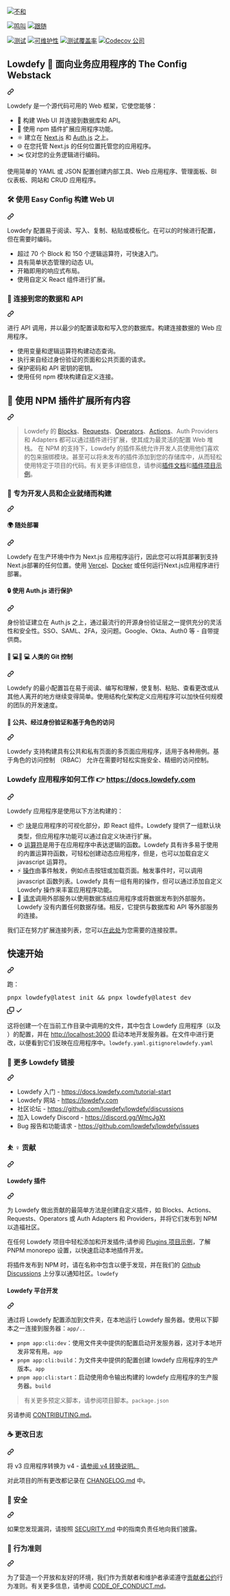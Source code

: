 <div class="Box-sc-g0xbh4-0 QkQOb js-snippet-clipboard-copy-unpositioned" data-hpc="true"><article class="markdown-body entry-content container-lg" itemprop="text"><p align="center" dir="auto">
 
</p>
<p dir="auto"><a href="https://discord.gg/WmcJgXt" rel="nofollow"><img src="https://camo.githubusercontent.com/65840bc5f8d7f5b6ed2d20b33eabdfae1cd0ec0bb48e74ac5e31bf8cc2c08f62/68747470733a2f2f696d672e736869656c64732e696f2f646973636f72642f3732393639363734373236313236333936323f6c6162656c3d4a6f696e2532306f7572253230446973636f7264266c6f676f3d646973636f7264266c6f676f436f6c6f723d7768697465" alt="不和" data-canonical-src="https://img.shields.io/discord/729696747261263962?label=Join%20our%20Discord&amp;logo=discord&amp;logoColor=white" style="max-width: 100%;" _mstalt="93990" _msthash="310"></a></p>
<p dir="auto"><a href="https://twitter.com/intent/tweet?text=Build%20web%20apps%2C%20admin%20panels%2C%20BI%20dashboards%2C%20and%20CRUD%20apps%20with%20ease%21%20Try%20&amp;url=https://lowdefy.com&amp;via=lowdefy&amp;hashtags=lowcode,lowdefy,internaltools,developers,opensource" rel="nofollow"><img src="https://camo.githubusercontent.com/915cc7497c1ab8af89fe08189a66173a688f43b0fea0465a309e5a8fdd428201/68747470733a2f2f696d672e736869656c64732e696f2f747769747465722f75726c3f6c6f676f3d74776974746572267374796c653d666c61742d7371756172652675726c3d68747470732533412532462532466c6f77646566792e636f6d" alt="鸣叫" data-canonical-src="https://img.shields.io/twitter/url?logo=twitter&amp;style=flat-square&amp;url=https%3A%2F%2Flowdefy.com" style="max-width: 100%;" _mstalt="61555" _msthash="311"></a>
<a href="https://twitter.com/intent/follow?screen_name=lowdefy" rel="nofollow"><img src="https://camo.githubusercontent.com/19bc4b851e5efd38006056546c6f47f0dbaff6eb2ad65c869c72e886cb208a98/68747470733a2f2f696d672e736869656c64732e696f2f747769747465722f666f6c6c6f772f6c6f77646566793f6c6f676f3d74776974746572267374796c653d666c61742d737175617265" alt="跟随" data-canonical-src="https://img.shields.io/twitter/follow/lowdefy?logo=twitter&amp;style=flat-square" style="max-width: 100%;" _mstalt="79027" _msthash="312"></a></p>
<p dir="auto"><a target="_blank" rel="noopener noreferrer" href="https://github.com/lowdefy/lowdefy/workflows/Tests/badge.svg?branch=main"><img src="https://github.com/lowdefy/lowdefy/workflows/Tests/badge.svg?branch=main" alt="测试" style="max-width: 100%;" _mstalt="63128" _msthash="313"></a>
<a href="https://codeclimate.com/github/lowdefy/lowdefy/maintainability" rel="nofollow"><img src="https://camo.githubusercontent.com/fc50bdab4d0fdf39497f774cc2957c375767f9b3b6dc13b3696c9e5d1b1c7029/68747470733a2f2f6170692e636f6465636c696d6174652e636f6d2f76312f6261646765732f36656665396266613036343837373263616530302f6d61696e7461696e6162696c697479" alt="可维护性" data-canonical-src="https://api.codeclimate.com/v1/badges/6efe9bfa0648772cae00/maintainability" style="max-width: 100%;" _mstalt="290069" _msthash="314"></a>
<a href="https://codeclimate.com/github/lowdefy/lowdefy/test_coverage" rel="nofollow"><img src="https://camo.githubusercontent.com/33aaf09d1e1fe6cdc56c9f46a78ec9ed3f41cd7e8502517f2270eb601b693edd/68747470733a2f2f6170692e636f6465636c696d6174652e636f6d2f76312f6261646765732f36656665396266613036343837373263616530302f746573745f636f766572616765" alt="测试覆盖率" data-canonical-src="https://api.codeclimate.com/v1/badges/6efe9bfa0648772cae00/test_coverage" style="max-width: 100%;" _mstalt="200707" _msthash="315"></a>
<a href="https://codecov.io/gh/lowdefy/lowdefy" rel="nofollow"><img src="https://camo.githubusercontent.com/9a2c7748f8a8d325c1f9dfc1ff4063421fdd8144669334cb5b3b7e12a5675c5c/68747470733a2f2f636f6465636f762e696f2f67682f6c6f77646566792f6c6f77646566792f6272616e63682f6d61696e2f67726170682f62616467652e7376673f746f6b656e3d553241454548394b3157" alt="Codecov 公司" data-canonical-src="https://codecov.io/gh/lowdefy/lowdefy/branch/main/graph/badge.svg?token=U2AEEH9K1W" style="max-width: 100%;" _mstalt="93886" _msthash="316"></a></p>
<div class="markdown-heading" dir="auto"><h1 tabindex="-1" class="heading-element" dir="auto" _msttexthash="84880913" _msthash="317">Lowdefy 🫶 面向业务应用程序的 The Config Webstack</h1><a id="user-content-lowdefy--the-config-webstack-for-business-apps" class="anchor" aria-label="永久链接：Lowdefy 🫶 The Config Webstack for Business Apps" href="#lowdefy--the-config-webstack-for-business-apps" _mstaria-label="37943321" _msthash="318"><svg class="octicon octicon-link" viewBox="0 0 16 16" version="1.1" width="16" height="16" aria-hidden="true"><path d="m7.775 3.275 1.25-1.25a3.5 3.5 0 1 1 4.95 4.95l-2.5 2.5a3.5 3.5 0 0 1-4.95 0 .751.751 0 0 1 .018-1.042.751.751 0 0 1 1.042-.018 1.998 1.998 0 0 0 2.83 0l2.5-2.5a2.002 2.002 0 0 0-2.83-2.83l-1.25 1.25a.751.751 0 0 1-1.042-.018.751.751 0 0 1-.018-1.042Zm-4.69 9.64a1.998 1.998 0 0 0 2.83 0l1.25-1.25a.751.751 0 0 1 1.042.018.751.751 0 0 1 .018 1.042l-1.25 1.25a3.5 3.5 0 1 1-4.95-4.95l2.5-2.5a3.5 3.5 0 0 1 4.95 0 .751.751 0 0 1-.018 1.042.751.751 0 0 1-1.042.018 1.998 1.998 0 0 0-2.83 0l-2.5 2.5a1.998 1.998 0 0 0 0 2.83Z"></path></svg></a></div>
<p dir="auto" _msttexthash="175261151" _msthash="319">Lowdefy 是一个源代码可用的 Web 框架，它使您能够：</p>
<ul dir="auto">
<li _msttexthash="73144344" _msthash="320">🎨 构建 Web UI 并连接到数据库和 API。</li>
<li _msttexthash="83873036" _msthash="321">🔌 使用 npm 插件扩展应用程序功能。</li>
<li _msttexthash="42406182" _msthash="322">⚛️ 建立在 <a href="https://nextjs.org/" rel="nofollow" _istranslated="1">Next.js</a> 和 <a href="https://authjs.dev/" rel="nofollow" _istranslated="1">Auth.js</a> 之上。</li>
<li _msttexthash="148314660" _msthash="323">🌐 在您托管 Next.js 的任何位置托管您的应用程序。</li>
<li _msttexthash="79119833" _msthash="324">✂️ 仅对您的业务逻辑进行编码。</li>
</ul>
<p dir="auto" _msttexthash="425323093" _msthash="325">使用简单的 YAML 或 JSON 配置创建内部工具、Web 应用程序、管理面板、BI 仪表板、网站和 CRUD 应用程序。</p>
<div class="markdown-heading" dir="auto"><h3 tabindex="-1" class="heading-element" dir="auto" _msttexthash="31786872" _msthash="326">🛠 使用 Easy Config 构建 Web UI</h3><a id="user-content--build-web-uis-with-easy-config" class="anchor" aria-label="永久链接：🛠使用 Easy Config 构建 Web UI" href="#-build-web-uis-with-easy-config" _mstaria-label="26744835" _msthash="327"><svg class="octicon octicon-link" viewBox="0 0 16 16" version="1.1" width="16" height="16" aria-hidden="true"><path d="m7.775 3.275 1.25-1.25a3.5 3.5 0 1 1 4.95 4.95l-2.5 2.5a3.5 3.5 0 0 1-4.95 0 .751.751 0 0 1 .018-1.042.751.751 0 0 1 1.042-.018 1.998 1.998 0 0 0 2.83 0l2.5-2.5a2.002 2.002 0 0 0-2.83-2.83l-1.25 1.25a.751.751 0 0 1-1.042-.018.751.751 0 0 1-.018-1.042Zm-4.69 9.64a1.998 1.998 0 0 0 2.83 0l1.25-1.25a.751.751 0 0 1 1.042.018.751.751 0 0 1 .018 1.042l-1.25 1.25a3.5 3.5 0 1 1-4.95-4.95l2.5-2.5a3.5 3.5 0 0 1 4.95 0 .751.751 0 0 1-.018 1.042.751.751 0 0 1-1.042.018 1.998 1.998 0 0 0-2.83 0l-2.5 2.5a1.998 1.998 0 0 0 0 2.83Z"></path></svg></a></div>
<p dir="auto" _msttexthash="464660144" _msthash="328">Lowdefy 配置易于阅读、写入、复制、粘贴或模板化。在可以的时候进行配置，但在需要时编码。</p>
<ul dir="auto">
<li _msttexthash="158365636" _msthash="329">超过 70 个 Block 和 150 个逻辑运算符，可快速入门。</li>
<li _msttexthash="48883588" _msthash="330">具有简单状态管理的动态 UI。</li>
<li _msttexthash="40472016" _msthash="331">开箱即用的响应式布局。</li>
<li _msttexthash="62250344" _msthash="332">使用自定义 React 组件进行扩展。</li>
</ul>
<div class="markdown-heading" dir="auto"><h3 tabindex="-1" class="heading-element" dir="auto" _msttexthash="44782465" _msthash="333">📡 连接到您的数据和 API</h3><a id="user-content--connect-to-your-data-and-apis" class="anchor" aria-label="固定链接：📡连接到您的数据和 API" href="#-connect-to-your-data-and-apis" _mstaria-label="26551070" _msthash="334"><svg class="octicon octicon-link" viewBox="0 0 16 16" version="1.1" width="16" height="16" aria-hidden="true"><path d="m7.775 3.275 1.25-1.25a3.5 3.5 0 1 1 4.95 4.95l-2.5 2.5a3.5 3.5 0 0 1-4.95 0 .751.751 0 0 1 .018-1.042.751.751 0 0 1 1.042-.018 1.998 1.998 0 0 0 2.83 0l2.5-2.5a2.002 2.002 0 0 0-2.83-2.83l-1.25 1.25a.751.751 0 0 1-1.042-.018.751.751 0 0 1-.018-1.042Zm-4.69 9.64a1.998 1.998 0 0 0 2.83 0l1.25-1.25a.751.751 0 0 1 1.042.018.751.751 0 0 1 .018 1.042l-1.25 1.25a3.5 3.5 0 1 1-4.95-4.95l2.5-2.5a3.5 3.5 0 0 1 4.95 0 .751.751 0 0 1-.018 1.042.751.751 0 0 1-1.042.018 1.998 1.998 0 0 0-2.83 0l-2.5 2.5a1.998 1.998 0 0 0 0 2.83Z"></path></svg></a></div>
<p dir="auto" _msttexthash="329811053" _msthash="335">进行 API 调用，并以最少的配置读取和写入您的数据库。构建连接数据的 Web 应用程序。</p>
<ul dir="auto">
<li _msttexthash="91168636" _msthash="336">使用变量和逻辑运算符构建动态查询。</li>
<li _msttexthash="151359169" _msthash="337">执行来自经过身份验证的页面和公共页面的请求。</li>
<li _msttexthash="51654850" _msthash="338">保护密码和 API 密钥的密钥。</li>
<li _msttexthash="70028738" _msthash="339">使用任何 npm 模块构建自定义连接。</li>
</ul>
<div class="markdown-heading" dir="auto"><h2 tabindex="-1" class="heading-element" dir="auto" _msttexthash="60535540" _msthash="340">🔧 使用 NPM 插件扩展所有内容</h2><a id="user-content--extend-everything-with-npm-plugins" class="anchor" aria-label="永久链接： 🔧 使用 NPM 插件扩展所有内容" href="#-extend-everything-with-npm-plugins" _mstaria-label="26975455" _msthash="341"><svg class="octicon octicon-link" viewBox="0 0 16 16" version="1.1" width="16" height="16" aria-hidden="true"><path d="m7.775 3.275 1.25-1.25a3.5 3.5 0 1 1 4.95 4.95l-2.5 2.5a3.5 3.5 0 0 1-4.95 0 .751.751 0 0 1 .018-1.042.751.751 0 0 1 1.042-.018 1.998 1.998 0 0 0 2.83 0l2.5-2.5a2.002 2.002 0 0 0-2.83-2.83l-1.25 1.25a.751.751 0 0 1-1.042-.018.751.751 0 0 1-.018-1.042Zm-4.69 9.64a1.998 1.998 0 0 0 2.83 0l1.25-1.25a.751.751 0 0 1 1.042.018.751.751 0 0 1 .018 1.042l-1.25 1.25a3.5 3.5 0 1 1-4.95-4.95l2.5-2.5a3.5 3.5 0 0 1 4.95 0 .751.751 0 0 1-.018 1.042.751.751 0 0 1-1.042.018 1.998 1.998 0 0 0-2.83 0l-2.5 2.5a1.998 1.998 0 0 0 0 2.83Z"></path></svg></a></div>
<blockquote>
<p dir="auto" _msttexthash="5695752270" _msthash="342">Lowdefy 的 <a href="https://docs.lowdefy.com/blocks" rel="nofollow" _istranslated="1">Blocks</a>、<a href="https://docs.lowdefy.com/connections-and-requests" rel="nofollow" _istranslated="1">Requests</a>、<a href="https://docs.lowdefy.com/operators" rel="nofollow" _istranslated="1">Operators</a>、<a href="https://docs.lowdefy.com/events-and-actions" rel="nofollow" _istranslated="1">Actions</a>、Auth Providers 和 Adapters 都可以通过插件进行扩展，使其成为最灵活的配置 Web 堆栈。
在 NPM 的支持下，Lowdefy 的插件系统允许开发人员使用他们喜欢的包来捆绑模块。甚至可以将未发布的插件添加到您的存储库中，从而轻松使用特定于项目的代码。有关更多详细信息，请参阅<a href="https://docs.lowdefy.com/plugins" rel="nofollow" _istranslated="1">插件文档</a>和<a href="https://github.com/lowdefy/lowdefy-example-plugins" _istranslated="1">插件项目示例</a>。</p>
</blockquote>
<div class="markdown-heading" dir="auto"><h3 tabindex="-1" class="heading-element" dir="auto" _msttexthash="79121822" _msthash="343">💼 专为开发人员和企业就绪而构建</h3><a id="user-content--built-for-developers-and-enterprise-ready" class="anchor" aria-label="永久链接：💼专为开发人员和企业就绪而构建" href="#-built-for-developers-and-enterprise-ready" _mstaria-label="27424046" _msthash="344"><svg class="octicon octicon-link" viewBox="0 0 16 16" version="1.1" width="16" height="16" aria-hidden="true"><path d="m7.775 3.275 1.25-1.25a3.5 3.5 0 1 1 4.95 4.95l-2.5 2.5a3.5 3.5 0 0 1-4.95 0 .751.751 0 0 1 .018-1.042.751.751 0 0 1 1.042-.018 1.998 1.998 0 0 0 2.83 0l2.5-2.5a2.002 2.002 0 0 0-2.83-2.83l-1.25 1.25a.751.751 0 0 1-1.042-.018.751.751 0 0 1-.018-1.042Zm-4.69 9.64a1.998 1.998 0 0 0 2.83 0l1.25-1.25a.751.751 0 0 1 1.042.018.751.751 0 0 1 .018 1.042l-1.25 1.25a3.5 3.5 0 1 1-4.95-4.95l2.5-2.5a3.5 3.5 0 0 1 4.95 0 .751.751 0 0 1-.018 1.042.751.751 0 0 1-1.042.018 1.998 1.998 0 0 0-2.83 0l-2.5 2.5a1.998 1.998 0 0 0 0 2.83Z"></path></svg></a></div>
<div class="markdown-heading" dir="auto"><h4 tabindex="-1" class="heading-element" dir="auto" _msttexthash="28842255" _msthash="345">🌍 随处部署</h4><a id="user-content--deploy-anywhere" class="anchor" aria-label="永久链接：🌍随处部署" href="#-deploy-anywhere" _mstaria-label="26228124" _msthash="346"><svg class="octicon octicon-link" viewBox="0 0 16 16" version="1.1" width="16" height="16" aria-hidden="true"><path d="m7.775 3.275 1.25-1.25a3.5 3.5 0 1 1 4.95 4.95l-2.5 2.5a3.5 3.5 0 0 1-4.95 0 .751.751 0 0 1 .018-1.042.751.751 0 0 1 1.042-.018 1.998 1.998 0 0 0 2.83 0l2.5-2.5a2.002 2.002 0 0 0-2.83-2.83l-1.25 1.25a.751.751 0 0 1-1.042-.018.751.751 0 0 1-.018-1.042Zm-4.69 9.64a1.998 1.998 0 0 0 2.83 0l1.25-1.25a.751.751 0 0 1 1.042.018.751.751 0 0 1 .018 1.042l-1.25 1.25a3.5 3.5 0 1 1-4.95-4.95l2.5-2.5a3.5 3.5 0 0 1 4.95 0 .751.751 0 0 1-.018 1.042.751.751 0 0 1-1.042.018 1.998 1.998 0 0 0-2.83 0l-2.5 2.5a1.998 1.998 0 0 0 0 2.83Z"></path></svg></a></div>
<p dir="auto" _msttexthash="985667462" _msthash="347">Lowdefy 在生产环境中作为 Next.js 应用程序运行，因此您可以将其部署到支持Next.js部署的任何位置。使用 <a href="https://vercel.com" rel="nofollow" _istranslated="1">Vercel</a>、<a href="https://docs.lowdefy.com/docker" rel="nofollow" _istranslated="1">Docker</a> 或任何运行Next.js应用程序进行部署。</p>
<div class="markdown-heading" dir="auto"><h4 tabindex="-1" class="heading-element" dir="auto" _msttexthash="46771140" _msthash="348">🔒 使用 Auth.js 进行保护</h4><a id="user-content--secured-with-authjs" class="anchor" aria-label="永久链接：🔒使用 Auth.js 保护" href="#-secured-with-authjs" _mstaria-label="26275210" _msthash="349"><svg class="octicon octicon-link" viewBox="0 0 16 16" version="1.1" width="16" height="16" aria-hidden="true"><path d="m7.775 3.275 1.25-1.25a3.5 3.5 0 1 1 4.95 4.95l-2.5 2.5a3.5 3.5 0 0 1-4.95 0 .751.751 0 0 1 .018-1.042.751.751 0 0 1 1.042-.018 1.998 1.998 0 0 0 2.83 0l2.5-2.5a2.002 2.002 0 0 0-2.83-2.83l-1.25 1.25a.751.751 0 0 1-1.042-.018.751.751 0 0 1-.018-1.042Zm-4.69 9.64a1.998 1.998 0 0 0 2.83 0l1.25-1.25a.751.751 0 0 1 1.042.018.751.751 0 0 1 .018 1.042l-1.25 1.25a3.5 3.5 0 1 1-4.95-4.95l2.5-2.5a3.5 3.5 0 0 1 4.95 0 .751.751 0 0 1-.018 1.042.751.751 0 0 1-1.042.018 1.998 1.998 0 0 0-2.83 0l-2.5 2.5a1.998 1.998 0 0 0 0 2.83Z"></path></svg></a></div>
<p dir="auto" _msttexthash="806030641" _msthash="350">身份验证建立在 Auth.js 之上，通过最流行的开源身份验证层之一提供充分的灵活性和安全性。SSO、SAML、2FA，没问题。Google、Okta、Auth0 等 - 自带提供商。</p>
<div class="markdown-heading" dir="auto"><h4 tabindex="-1" class="heading-element" dir="auto" _msttexthash="91406042" _msthash="351">👩 💻👨 💻 人类的 Git 控制</h4><a id="user-content--git-control-for-humans" class="anchor" aria-label="永久链接：👩 💻👨 💻人类的 Git 控制" href="#-git-control-for-humans" _mstaria-label="130713271" _msthash="352"><svg class="octicon octicon-link" viewBox="0 0 16 16" version="1.1" width="16" height="16" aria-hidden="true"><path d="m7.775 3.275 1.25-1.25a3.5 3.5 0 1 1 4.95 4.95l-2.5 2.5a3.5 3.5 0 0 1-4.95 0 .751.751 0 0 1 .018-1.042.751.751 0 0 1 1.042-.018 1.998 1.998 0 0 0 2.83 0l2.5-2.5a2.002 2.002 0 0 0-2.83-2.83l-1.25 1.25a.751.751 0 0 1-1.042-.018.751.751 0 0 1-.018-1.042Zm-4.69 9.64a1.998 1.998 0 0 0 2.83 0l1.25-1.25a.751.751 0 0 1 1.042.018.751.751 0 0 1 .018 1.042l-1.25 1.25a3.5 3.5 0 1 1-4.95-4.95l2.5-2.5a3.5 3.5 0 0 1 4.95 0 .751.751 0 0 1-.018 1.042.751.751 0 0 1-1.042.018 1.998 1.998 0 0 0-2.83 0l-2.5 2.5a1.998 1.998 0 0 0 0 2.83Z"></path></svg></a></div>
<p dir="auto" _msttexthash="1310196875" _msthash="353">Lowdefy 的最小配置旨在易于阅读、编写和理解，使复制、粘贴、查看更改或从其他人离开的地方继续变得简单。使用结构化架构定义应用程序可以加快任何规模的团队的开发速度。</p>
<div class="markdown-heading" dir="auto"><h4 tabindex="-1" class="heading-element" dir="auto" _msttexthash="123587035" _msthash="354">🔑 公共、经过身份验证和基于角色的访问</h4><a id="user-content--public-authenticated-and-role-based-access" class="anchor" aria-label="永久链接：🔑公共、经过身份验证和基于角色的访问" href="#-public-authenticated-and-role-based-access" _mstaria-label="27558609" _msthash="355"><svg class="octicon octicon-link" viewBox="0 0 16 16" version="1.1" width="16" height="16" aria-hidden="true"><path d="m7.775 3.275 1.25-1.25a3.5 3.5 0 1 1 4.95 4.95l-2.5 2.5a3.5 3.5 0 0 1-4.95 0 .751.751 0 0 1 .018-1.042.751.751 0 0 1 1.042-.018 1.998 1.998 0 0 0 2.83 0l2.5-2.5a2.002 2.002 0 0 0-2.83-2.83l-1.25 1.25a.751.751 0 0 1-1.042-.018.751.751 0 0 1-.018-1.042Zm-4.69 9.64a1.998 1.998 0 0 0 2.83 0l1.25-1.25a.751.751 0 0 1 1.042.018.751.751 0 0 1 .018 1.042l-1.25 1.25a3.5 3.5 0 1 1-4.95-4.95l2.5-2.5a3.5 3.5 0 0 1 4.95 0 .751.751 0 0 1-.018 1.042.751.751 0 0 1-1.042.018 1.998 1.998 0 0 0-2.83 0l-2.5 2.5a1.998 1.998 0 0 0 0 2.83Z"></path></svg></a></div>
<p dir="auto" _msttexthash="1092546520" _msthash="356">Lowdefy 支持构建具有公共和私有页面的多页面应用程序，适用于各种用例。基于角色的访问控制 （RBAC） 允许在需要时轻松实施安全、精细的访问控制。</p>
<div class="markdown-heading" dir="auto"><h3 tabindex="-1" class="heading-element" dir="auto" _msttexthash="78137176" _msthash="357">Lowdefy 应用程序如何工作 👉 <a href="https://docs.lowdefy.com" rel="nofollow" _istranslated="1">https://docs.lowdefy.com</a></h3><a id="user-content-how-lowdefy-apps-work--httpsdocslowdefycom" class="anchor" aria-label="永久链接：Lowdefy 应用程序如何工作 👉 https://docs.lowdefy.com" href="#how-lowdefy-apps-work--httpsdocslowdefycom" _mstaria-label="53805869" _msthash="358"><svg class="octicon octicon-link" viewBox="0 0 16 16" version="1.1" width="16" height="16" aria-hidden="true"><path d="m7.775 3.275 1.25-1.25a3.5 3.5 0 1 1 4.95 4.95l-2.5 2.5a3.5 3.5 0 0 1-4.95 0 .751.751 0 0 1 .018-1.042.751.751 0 0 1 1.042-.018 1.998 1.998 0 0 0 2.83 0l2.5-2.5a2.002 2.002 0 0 0-2.83-2.83l-1.25 1.25a.751.751 0 0 1-1.042-.018.751.751 0 0 1-.018-1.042Zm-4.69 9.64a1.998 1.998 0 0 0 2.83 0l1.25-1.25a.751.751 0 0 1 1.042.018.751.751 0 0 1 .018 1.042l-1.25 1.25a3.5 3.5 0 1 1-4.95-4.95l2.5-2.5a3.5 3.5 0 0 1 4.95 0 .751.751 0 0 1-.018 1.042.751.751 0 0 1-1.042.018 1.998 1.998 0 0 0-2.83 0l-2.5 2.5a1.998 1.998 0 0 0 0 2.83Z"></path></svg></a></div>
<p dir="auto" _msttexthash="120103347" _msthash="359">Lowdefy 应用程序是使用以下方法构建的：</p>
<ul dir="auto">
<li _msttexthash="716363752" _msthash="360">📦 <a href="https://docs.lowdefy.com/blocks" rel="nofollow" _istranslated="1">块</a>是应用程序的可视化部分，即 React 组件。Lowdefy 提供了一组默认块类型，但应用程序功能可以通过自定义块进行扩展。</li>
<li _msttexthash="1109007614" _msthash="361">⚙️ <a href="https://docs.lowdefy.com/operators" rel="nofollow" _istranslated="1">运算符</a>是用于在应用程序中表达逻辑的函数。Lowdefy 具有许多易于使用的内置运算符函数，可轻松创建动态应用程序，但是，也可以加载自定义 javascript 运算符。</li>
<li _msttexthash="1221794002" _msthash="362">⚡️ <a href="https://docs.lowdefy.com/events-and-actions" rel="nofollow" _istranslated="1">操作</a>由事件触发，例如点击按钮或加载页面。触发事件时，可以调用 javascript 函数列表。Lowdefy 具有一组有用的操作，但可以通过添加自定义 Lowdefy 操作来丰富应用程序功能。</li>
<li _msttexthash="914449757" _msthash="363">📣 <a href="https://docs.lowdefy.com/connections-and-requests" rel="nofollow" _istranslated="1">请求</a>调用外部服务以使用数据冻结应用程序或将数据发布到外部服务。Lowdefy 没有内置任何数据存储。相反，它提供与数据库和 API 等外部服务的连接。</li>
</ul>
<p dir="auto" _msttexthash="217786803" _msthash="364">我们正在努力扩展连接列表，您可以<a href="https://github.com/lowdefy/lowdefy/discussions/309" data-hovercard-type="discussion" data-hovercard-url="/lowdefy/lowdefy/discussions/309/hovercard" _istranslated="1">在此处</a>为您需要的连接投票。</p>
<div class="markdown-heading" dir="auto"><h2 tabindex="-1" class="heading-element" dir="auto" _msttexthash="11905335" _msthash="365">快速开始</h2><a id="user-content-quick-start" class="anchor" aria-label="永久链接： 快速入门" href="#quick-start" _mstaria-label="446966" _msthash="366"><svg class="octicon octicon-link" viewBox="0 0 16 16" version="1.1" width="16" height="16" aria-hidden="true"><path d="m7.775 3.275 1.25-1.25a3.5 3.5 0 1 1 4.95 4.95l-2.5 2.5a3.5 3.5 0 0 1-4.95 0 .751.751 0 0 1 .018-1.042.751.751 0 0 1 1.042-.018 1.998 1.998 0 0 0 2.83 0l2.5-2.5a2.002 2.002 0 0 0-2.83-2.83l-1.25 1.25a.751.751 0 0 1-1.042-.018.751.751 0 0 1-.018-1.042Zm-4.69 9.64a1.998 1.998 0 0 0 2.83 0l1.25-1.25a.751.751 0 0 1 1.042.018.751.751 0 0 1 .018 1.042l-1.25 1.25a3.5 3.5 0 1 1-4.95-4.95l2.5-2.5a3.5 3.5 0 0 1 4.95 0 .751.751 0 0 1-.018 1.042.751.751 0 0 1-1.042.018 1.998 1.998 0 0 0-2.83 0l-2.5 2.5a1.998 1.998 0 0 0 0 2.83Z"></path></svg></a></div>
<p dir="auto" _msttexthash="10095579" _msthash="367">跑：</p>
<div class="highlight highlight-source-shell notranslate position-relative overflow-auto" dir="auto"><pre>pnpx lowdefy@latest init <span class="pl-k">&amp;&amp;</span> pnpx lowdefy@latest dev</pre><div class="zeroclipboard-container">
    <clipboard-copy aria-label="Copy" class="ClipboardButton btn btn-invisible js-clipboard-copy m-2 p-0 d-flex flex-justify-center flex-items-center" data-copy-feedback="Copied!" data-tooltip-direction="w" value="pnpx lowdefy@latest init &amp;&amp; pnpx lowdefy@latest dev" tabindex="0" role="button">
      <svg aria-hidden="true" height="16" viewBox="0 0 16 16" version="1.1" width="16" data-view-component="true" class="octicon octicon-copy js-clipboard-copy-icon">
    <path d="M0 6.75C0 5.784.784 5 1.75 5h1.5a.75.75 0 0 1 0 1.5h-1.5a.25.25 0 0 0-.25.25v7.5c0 .138.112.25.25.25h7.5a.25.25 0 0 0 .25-.25v-1.5a.75.75 0 0 1 1.5 0v1.5A1.75 1.75 0 0 1 9.25 16h-7.5A1.75 1.75 0 0 1 0 14.25Z"></path><path d="M5 1.75C5 .784 5.784 0 6.75 0h7.5C15.216 0 16 .784 16 1.75v7.5A1.75 1.75 0 0 1 14.25 11h-7.5A1.75 1.75 0 0 1 5 9.25Zm1.75-.25a.25.25 0 0 0-.25.25v7.5c0 .138.112.25.25.25h7.5a.25.25 0 0 0 .25-.25v-7.5a.25.25 0 0 0-.25-.25Z"></path>
</svg>
      <svg aria-hidden="true" height="16" viewBox="0 0 16 16" version="1.1" width="16" data-view-component="true" class="octicon octicon-check js-clipboard-check-icon color-fg-success d-none">
    <path d="M13.78 4.22a.75.75 0 0 1 0 1.06l-7.25 7.25a.75.75 0 0 1-1.06 0L2.22 9.28a.751.751 0 0 1 .018-1.042.751.751 0 0 1 1.042-.018L6 10.94l6.72-6.72a.75.75 0 0 1 1.06 0Z"></path>
</svg>
    </clipboard-copy>
  </div></div>
<p dir="auto"><font _mstmutation="1" _msttexthash="1425707179" _msthash="368">这将创建一个在当前工作目录中调用的文件，其中包含 Lowdefy 应用程序（以及 ）的配置，并在 <a href="http://localhost:3000" rel="nofollow" _mstmutation="1" _istranslated="1">http://localhost:3000</a> 启动本地开发服务器。在文件中进行更改，以便看到它们反映在应用程序中。</font><code>lowdefy.yaml</code><code>.gitignore</code><code>lowdefy.yaml</code></p>
<div class="markdown-heading" dir="auto"><h3 tabindex="-1" class="heading-element" dir="auto" _msttexthash="32332833" _msthash="369">🔗 更多 Lowdefy 链接</h3><a id="user-content--more-lowdefy-links" class="anchor" aria-label="永久链接：🔗更多 Lowdefy 链接" href="#-more-lowdefy-links" _mstaria-label="26195130" _msthash="370"><svg class="octicon octicon-link" viewBox="0 0 16 16" version="1.1" width="16" height="16" aria-hidden="true"><path d="m7.775 3.275 1.25-1.25a3.5 3.5 0 1 1 4.95 4.95l-2.5 2.5a3.5 3.5 0 0 1-4.95 0 .751.751 0 0 1 .018-1.042.751.751 0 0 1 1.042-.018 1.998 1.998 0 0 0 2.83 0l2.5-2.5a2.002 2.002 0 0 0-2.83-2.83l-1.25 1.25a.751.751 0 0 1-1.042-.018.751.751 0 0 1-.018-1.042Zm-4.69 9.64a1.998 1.998 0 0 0 2.83 0l1.25-1.25a.751.751 0 0 1 1.042.018.751.751 0 0 1 .018 1.042l-1.25 1.25a3.5 3.5 0 1 1-4.95-4.95l2.5-2.5a3.5 3.5 0 0 1 4.95 0 .751.751 0 0 1-.018 1.042.751.751 0 0 1-1.042.018 1.998 1.998 0 0 0-2.83 0l-2.5 2.5a1.998 1.998 0 0 0 0 2.83Z"></path></svg></a></div>
<ul dir="auto">
<li _msttexthash="13201136" _msthash="371">Lowdefy 入门 - <a href="https://docs.lowdefy.com/tutorial-start" rel="nofollow" _istranslated="1">https://docs.lowdefy.com/tutorial-start</a></li>
<li _msttexthash="12792299" _msthash="372">Lowdefy 网站 - <a href="https://lowdefy.com" rel="nofollow" _istranslated="1">https://lowdefy.com</a></li>
<li _msttexthash="14236716" _msthash="373">社区论坛 - <a href="https://github.com/lowdefy/lowdefy/discussions" _istranslated="1">https://github.com/lowdefy/lowdefy/discussions</a></li>
<li _msttexthash="5548491" _msthash="374">加入 Lowdefy Discord - <a href="https://discord.gg/WmcJgXt" rel="nofollow" _istranslated="1">https://discord.gg/WmcJgXt</a></li>
<li _msttexthash="34147945" _msthash="375">Bug 报告和功能请求 - <a href="https://github.com/lowdefy/lowdefy/issues" _istranslated="1">https://github.com/lowdefy/lowdefy/issues</a></li>
</ul>
<div class="markdown-heading" dir="auto"><h3 tabindex="-1" class="heading-element" dir="auto" _msttexthash="27038960" _msthash="376">⛹️ ♀️ 贡献</h3><a id="user-content-️️-contributing" class="anchor" aria-label="永久链接： ⛹️ ♀️ 贡献" href="#️️-contributing" _mstaria-label="40355991" _msthash="377"><svg class="octicon octicon-link" viewBox="0 0 16 16" version="1.1" width="16" height="16" aria-hidden="true"><path d="m7.775 3.275 1.25-1.25a3.5 3.5 0 1 1 4.95 4.95l-2.5 2.5a3.5 3.5 0 0 1-4.95 0 .751.751 0 0 1 .018-1.042.751.751 0 0 1 1.042-.018 1.998 1.998 0 0 0 2.83 0l2.5-2.5a2.002 2.002 0 0 0-2.83-2.83l-1.25 1.25a.751.751 0 0 1-1.042-.018.751.751 0 0 1-.018-1.042Zm-4.69 9.64a1.998 1.998 0 0 0 2.83 0l1.25-1.25a.751.751 0 0 1 1.042.018.751.751 0 0 1 .018 1.042l-1.25 1.25a3.5 3.5 0 1 1-4.95-4.95l2.5-2.5a3.5 3.5 0 0 1 4.95 0 .751.751 0 0 1-.018 1.042.751.751 0 0 1-1.042.018 1.998 1.998 0 0 0-2.83 0l-2.5 2.5a1.998 1.998 0 0 0 0 2.83Z"></path></svg></a></div>
<div class="markdown-heading" dir="auto"><h4 tabindex="-1" class="heading-element" dir="auto" _msttexthash="8688745" _msthash="378">Lowdefy 插件</h4><a id="user-content-lowdefy-plugins" class="anchor" aria-label="永久链接：Lowdefy 插件" href="#lowdefy-plugins" _mstaria-label="598091" _msthash="379"><svg class="octicon octicon-link" viewBox="0 0 16 16" version="1.1" width="16" height="16" aria-hidden="true"><path d="m7.775 3.275 1.25-1.25a3.5 3.5 0 1 1 4.95 4.95l-2.5 2.5a3.5 3.5 0 0 1-4.95 0 .751.751 0 0 1 .018-1.042.751.751 0 0 1 1.042-.018 1.998 1.998 0 0 0 2.83 0l2.5-2.5a2.002 2.002 0 0 0-2.83-2.83l-1.25 1.25a.751.751 0 0 1-1.042-.018.751.751 0 0 1-.018-1.042Zm-4.69 9.64a1.998 1.998 0 0 0 2.83 0l1.25-1.25a.751.751 0 0 1 1.042.018.751.751 0 0 1 .018 1.042l-1.25 1.25a3.5 3.5 0 1 1-4.95-4.95l2.5-2.5a3.5 3.5 0 0 1 4.95 0 .751.751 0 0 1-.018 1.042.751.751 0 0 1-1.042.018 1.998 1.998 0 0 0-2.83 0l-2.5 2.5a1.998 1.998 0 0 0 0 2.83Z"></path></svg></a></div>
<p dir="auto" _msttexthash="733039268" _msthash="380">为 Lowdefy 做出贡献的最简单方法是创建自定义插件，如 Blocks、Actions、Requests、Operators 或 Auth Adapters 和 Providers，并将它们发布到 NPM 以造福社区。</p>
<p dir="auto" _msttexthash="617932978" _msthash="381">在任何 Lowdefy 项目中轻松添加和开发插件;请参阅 <a href="https://github.com/lowdefy/lowdefy-example-plugins" _istranslated="1">Plugins 项目示例</a>，了解 PNPM monorepo 设置，以快速启动本地插件开发。</p>
<p dir="auto"><font _mstmutation="1" _msttexthash="360173619" _msthash="382">将插件发布到 NPM 时，请在名称中包含以便于发现，并在我们的 <a href="https://github.com/lowdefy/lowdefy/discussions" _mstmutation="1" _istranslated="1">Github Discussions</a> 上分享以通知社区。</font><code>lowdefy</code></p>
<div class="markdown-heading" dir="auto"><h4 tabindex="-1" class="heading-element" dir="auto" _msttexthash="18487482" _msthash="383">Lowdefy 平台开发</h4><a id="user-content-lowdefy-platform-development" class="anchor" aria-label="永久链接：Lowdefy 平台开发" href="#lowdefy-platform-development" _mstaria-label="1197456" _msthash="384"><svg class="octicon octicon-link" viewBox="0 0 16 16" version="1.1" width="16" height="16" aria-hidden="true"><path d="m7.775 3.275 1.25-1.25a3.5 3.5 0 1 1 4.95 4.95l-2.5 2.5a3.5 3.5 0 0 1-4.95 0 .751.751 0 0 1 .018-1.042.751.751 0 0 1 1.042-.018 1.998 1.998 0 0 0 2.83 0l2.5-2.5a2.002 2.002 0 0 0-2.83-2.83l-1.25 1.25a.751.751 0 0 1-1.042-.018.751.751 0 0 1-.018-1.042Zm-4.69 9.64a1.998 1.998 0 0 0 2.83 0l1.25-1.25a.751.751 0 0 1 1.042.018.751.751 0 0 1 .018 1.042l-1.25 1.25a3.5 3.5 0 1 1-4.95-4.95l2.5-2.5a3.5 3.5 0 0 1 4.95 0 .751.751 0 0 1-.018 1.042.751.751 0 0 1-1.042.018 1.998 1.998 0 0 0-2.83 0l-2.5 2.5a1.998 1.998 0 0 0 0 2.83Z"></path></svg></a></div>
<p dir="auto"><font _mstmutation="1" _msttexthash="444204280" _msthash="385">通过将 Lowdefy 配置添加到文件夹，在本地运行 Lowdefy 服务器。使用以下脚本之一连接到服务器：</font><code>app/..</code></p>
<ul dir="auto">
<li><code>pnpm app:cli:dev</code><font _mstmutation="1" _msttexthash="251557709" _msthash="386">：使用文件夹中提供的配置启动开发服务器，这对于本地开发非常有用。</font><code>app</code></li>
<li><code>pnpm app:cli:build</code><font _mstmutation="1" _msttexthash="164797529" _msthash="387">：为文件夹中提供的配置创建 lowdefy 应用程序的生产版本。</font><code>app</code></li>
<li><code>pnpm app:cli:start</code><font _mstmutation="1" _msttexthash="161350852" _msthash="388">：启动使用命令输出构建的 lowdefy 应用程序的生产服务器。</font><code>build</code></li>
</ul>
<blockquote>
<p dir="auto"><font _mstmutation="1" _msttexthash="110058780" _msthash="389">有关更多预定义脚本，请参阅项目脚本。</font><code>package.json</code></p>
</blockquote>
<p dir="auto" _msttexthash="17613921" _msthash="390">另请参阅 <a href="https://github.com/lowdefy/lowdefy/blob/main/CONTRIBUTING.md" _istranslated="1">CONTRIBUTING.md</a>。</p>
<div class="markdown-heading" dir="auto"><h3 tabindex="-1" class="heading-element" dir="auto" _msttexthash="21661172" _msthash="391">☕️ 更改日志</h3><a id="user-content-️-changelog" class="anchor" aria-label="永久链接： ☕️ Changelog" href="#️-changelog" _mstaria-label="17792970" _msthash="392"><svg class="octicon octicon-link" viewBox="0 0 16 16" version="1.1" width="16" height="16" aria-hidden="true"><path d="m7.775 3.275 1.25-1.25a3.5 3.5 0 1 1 4.95 4.95l-2.5 2.5a3.5 3.5 0 0 1-4.95 0 .751.751 0 0 1 .018-1.042.751.751 0 0 1 1.042-.018 1.998 1.998 0 0 0 2.83 0l2.5-2.5a2.002 2.002 0 0 0-2.83-2.83l-1.25 1.25a.751.751 0 0 1-1.042-.018.751.751 0 0 1-.018-1.042Zm-4.69 9.64a1.998 1.998 0 0 0 2.83 0l1.25-1.25a.751.751 0 0 1 1.042.018.751.751 0 0 1 .018 1.042l-1.25 1.25a3.5 3.5 0 1 1-4.95-4.95l2.5-2.5a3.5 3.5 0 0 1 4.95 0 .751.751 0 0 1-.018 1.042.751.751 0 0 1-1.042.018 1.998 1.998 0 0 0-2.83 0l-2.5 2.5a1.998 1.998 0 0 0 0 2.83Z"></path></svg></a></div>
<p dir="auto" _msttexthash="107877575" _msthash="393">将 v3 应用程序转换为 v4 - <a href="https://docs.lowdefy.com/v3-to-v4" rel="nofollow" _istranslated="1">请参阅 v4 转换说明。</a></p>
<p dir="auto" _msttexthash="76842402" _msthash="394">对此项目的所有更改都记录在 <a href="https://github.com/lowdefy/lowdefy/blob/main/CHANGELOG.md" _istranslated="1">CHANGELOG.md</a> 中。</p>
<div class="markdown-heading" dir="auto"><h3 tabindex="-1" class="heading-element" dir="auto" _msttexthash="16373916" _msthash="395">🔐 安全</h3><a id="user-content--security" class="anchor" aria-label="永久链接： 🔐 安全性" href="#-security" _mstaria-label="25875824" _msthash="396"><svg class="octicon octicon-link" viewBox="0 0 16 16" version="1.1" width="16" height="16" aria-hidden="true"><path d="m7.775 3.275 1.25-1.25a3.5 3.5 0 1 1 4.95 4.95l-2.5 2.5a3.5 3.5 0 0 1-4.95 0 .751.751 0 0 1 .018-1.042.751.751 0 0 1 1.042-.018 1.998 1.998 0 0 0 2.83 0l2.5-2.5a2.002 2.002 0 0 0-2.83-2.83l-1.25 1.25a.751.751 0 0 1-1.042-.018.751.751 0 0 1-.018-1.042Zm-4.69 9.64a1.998 1.998 0 0 0 2.83 0l1.25-1.25a.751.751 0 0 1 1.042.018.751.751 0 0 1 .018 1.042l-1.25 1.25a3.5 3.5 0 1 1-4.95-4.95l2.5-2.5a3.5 3.5 0 0 1 4.95 0 .751.751 0 0 1-.018 1.042.751.751 0 0 1-1.042.018 1.998 1.998 0 0 0-2.83 0l-2.5 2.5a1.998 1.998 0 0 0 0 2.83Z"></path></svg></a></div>
<p dir="auto" _msttexthash="217801792" _msthash="397">如果您发现漏洞，请按照 <a href="https://github.com/lowdefy/lowdefy/blob/main/SECURITY.md" _istranslated="1">SECURITY.md</a> 中的指南负责任地向我们披露。</p>
<div class="markdown-heading" dir="auto"><h3 tabindex="-1" class="heading-element" dir="auto" _msttexthash="23882456" _msthash="398">🤝 行为准则</h3><a id="user-content--code-of-conduct" class="anchor" aria-label="永久链接： 🤝 行为准则" href="#-code-of-conduct" _mstaria-label="26056771" _msthash="399"><svg class="octicon octicon-link" viewBox="0 0 16 16" version="1.1" width="16" height="16" aria-hidden="true"><path d="m7.775 3.275 1.25-1.25a3.5 3.5 0 1 1 4.95 4.95l-2.5 2.5a3.5 3.5 0 0 1-4.95 0 .751.751 0 0 1 .018-1.042.751.751 0 0 1 1.042-.018 1.998 1.998 0 0 0 2.83 0l2.5-2.5a2.002 2.002 0 0 0-2.83-2.83l-1.25 1.25a.751.751 0 0 1-1.042-.018.751.751 0 0 1-.018-1.042Zm-4.69 9.64a1.998 1.998 0 0 0 2.83 0l1.25-1.25a.751.751 0 0 1 1.042.018.751.751 0 0 1 .018 1.042l-1.25 1.25a3.5 3.5 0 1 1-4.95-4.95l2.5-2.5a3.5 3.5 0 0 1 4.95 0 .751.751 0 0 1-.018 1.042.751.751 0 0 1-1.042.018 1.998 1.998 0 0 0-2.83 0l-2.5 2.5a1.998 1.998 0 0 0 0 2.83Z"></path></svg></a></div>
<p dir="auto" _msttexthash="595144719" _msthash="400">为了营造一个开放和友好的环境，我们作为贡献者和维护者承诺遵守<a href="https://www.contributor-covenant.org" rel="nofollow" _istranslated="1">贡献者公约</a>行为准则。有关更多信息，请参阅 <a href="https://github.com/lowdefy/lowdefy/blob/main/CODE_OF_CONDUCT.md" _istranslated="1">CODE_OF_CONDUCT.md</a>。</p>
</article></div>
